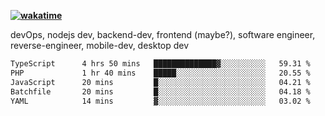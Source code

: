 **[![wakatime](https://wakatime.com/badge/user/87646243-158a-4241-a3cb-668e1fa2dbb8.svg)](https://wakatime.com/@87646243-158a-4241-a3cb-668e1fa2dbb8?style=plastic)**


devOps, nodejs dev, backend-dev, frontend (maybe?), software engineer, reverse-engineer, mobile-dev, desktop dev

<!--START_SECTION:waka-->

```txt
TypeScript      4 hrs 50 mins   ██████████████▓░░░░░░░░░░   59.31 %
PHP             1 hr 40 mins    █████░░░░░░░░░░░░░░░░░░░░   20.55 %
JavaScript      20 mins         █░░░░░░░░░░░░░░░░░░░░░░░░   04.21 %
Batchfile       20 mins         █░░░░░░░░░░░░░░░░░░░░░░░░   04.18 %
YAML            14 mins         ▓░░░░░░░░░░░░░░░░░░░░░░░░   03.02 %
```

<!--END_SECTION:waka-->
